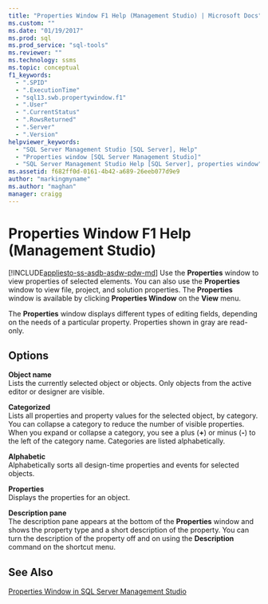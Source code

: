 ```yaml
---
title: "Properties Window F1 Help (Management Studio) | Microsoft Docs"
ms.custom: ""
ms.date: "01/19/2017"
ms.prod: sql
ms.prod_service: "sql-tools"
ms.reviewer: ""
ms.technology: ssms
ms.topic: conceptual
f1_keywords: 
  - ".SPID"
  - ".ExecutionTime"
  - "sql13.swb.propertywindow.f1"
  - ".User"
  - ".CurrentStatus"
  - ".RowsReturned"
  - ".Server"
  - ".Version"
helpviewer_keywords: 
  - "SQL Server Management Studio [SQL Server], Help"
  - "Properties window [SQL Server Management Studio]"
  - "SQL Server Management Studio Help [SQL Server], properties window"
ms.assetid: f682ff0d-0161-4b42-a689-26eeb077d9e9
author: "markingmyname"
ms.author: "maghan"
manager: craigg
---
```

# Properties Window F1 Help (Management Studio)
[!INCLUDE[appliesto-ss-asdb-asdw-pdw-md](../../includes/appliesto-ss-asdb-asdw-pdw-md.md)]
Use the **Properties** window to view properties of selected elements. You can also use the **Properties** window to view file, project, and solution properties. The **Properties** window is available by clicking **Properties Window** on the **View** menu.  
  
The **Properties** window displays different types of editing fields, depending on the needs of a particular property. Properties shown in gray are read-only.  
  
## Options  
**Object name**  
Lists the currently selected object or objects. Only objects from the active editor or designer are visible.  
  
**Categorized**  
Lists all properties and property values for the selected object, by category. You can collapse a category to reduce the number of visible properties. When you expand or collapse a category, you see a plus (**+**) or minus (**-**) to the left of the category name. Categories are listed alphabetically.  
  
**Alphabetic**  
Alphabetically sorts all design-time properties and events for selected objects.  
  
**Properties**  
Displays the properties for an object.  
  
**Description pane**  
The description pane appears at the bottom of the **Properties** window and shows the property type and a short description of the property. You can turn the description of the property off and on using the **Description** command on the shortcut menu.  
  
## See Also  
[Properties Window in SQL Server Management Studio](../../relational-databases/scripting/use-the-properties-window-in-management-studio.md)  
  
